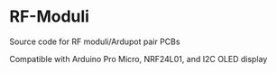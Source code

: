 # RF-Moduli
Source code for RF moduli/Ardupot pair PCBs

Compatible with Arduino Pro Micro, NRF24L01, and I2C OLED display
